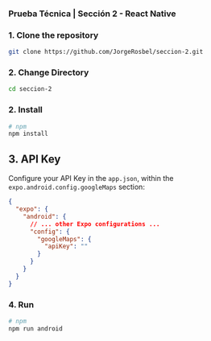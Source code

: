 ### Prueba Técnica | Sección 2 - React Native


### 1. Clone the repository
```bash
git clone https://github.com/JorgeRosbel/seccion-2.git
```

### 2. Change Directory
```bash
cd seccion-2
```

### 2. Install 
```bash
# npm
npm install
```

## 3. API Key

Configure your API Key in the `app.json`, within the `expo.android.config.googleMaps` section:

```json
{
  "expo": {
    "android": {
      // ... other Expo configurations ...
      "config": {
        "googleMaps": {
          "apiKey": ""
        }
      }
    }
  }
}
```

### 4. Run
```bash
# npm
npm run android
```
